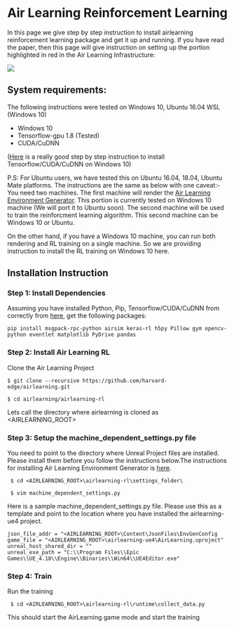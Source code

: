 # Air Learning Reinforcement Learning

In this page we give step by step instruction to install airlearning reinforcement learning package and get it up and running. If you have read the paper, then this page will give instruction on setting up the portion highlighted in red in the Air Learning Infrastructure:

![](https://github.com/harvard-edge/airlearning-rl/blob/master/docs/images/airlearning-rl.png)

## System requirements:
The following instructions were tested on Windows 10, Ubuntu 16.04 WSL (Windows 10)

* Windows 10
* Tensorflow-gpu 1.8 (Tested)
* CUDA/CuDNN 

([Here](https://medium.com/@lmoroney_40129/installing-tensorflow-with-gpu-on-windows-10-3309fec55a00) is a really good step by step instruction to install Tensorflow/CUDA/CuDNN on Windows 10)

P.S: For Ubuntu users, we have tested this on Ubuntu 16.04, 18.04, Ubuntu Mate platforms. The instructions are the same as below with one caveat:-You need two machines. The first machine will render the [Air Learning Environment Generator](https://github.com/harvard-edge/airlearning-ue4/tree/b4f27ea457936609745ddad1191ab8c54f8799ac). This portion is currently tested on Windows 10 machine (We will port it to Ubuntu soon). The second machine will be used to train the reinforcment learning algorithm. This second machine can be Windows 10 or Ubuntu. 

On the other hand, if you have a Windows 10 machine, you can run both rendering and RL training on a single machine. So we are providing instruction to install the RL training on Windows 10 here.

## Installation Instruction

### Step 1: Install Dependencies
Assuming you have installed Python, Pip, Tensorflow/CUDA/CuDNN from correctly from [here](https://medium.com/@lmoroney_40129/installing-tensorflow-with-gpu-on-windows-10-3309fec55a00), get the following packages:

```pip install msgpack-rpc-python airsim keras-rl h5py Pillow gym opencv-python eventlet matplotlib PyDrive pandas```

### Step 2: Install Air Learning RL
Clone the Air Learning Project

```$ git clone --recursive https://github.com/harvard-edge/airlearning.git```

```$ cd airlearning/airlearning-rl```

Lets call the directory where airlearning is cloned as <AIRLEARNING_ROOT>
### Step 3: Setup the machine_dependent_settings.py file

You need to point to the directory where Unreal Project files are installed. Please install them before you follow the instructions below.The instructions for installing Air Learning Environment Generator is [here](https://github.com/harvard-edge/airlearning-ue4/tree/b4f27ea457936609745ddad1191ab8c54f8799ac). 

``` $ cd <AIRLEARNING_ROOT>\airlearning-rl\settings_folder\```

``` $ vim machine_dependent_settings.py```

Here is a sample machine_dependent_settings.py file. Please use this as a template and point to the location where you have installed the airlearning-ue4 project.

```
json_file_addr = "<AIRLEARNING_ROOT>\Content\JsonFiles\EnvGenConfig
game_file = "<AIRLEARNING_ROOT>\airlearning-ue4\AirLearning.uproject"
unreal_host_shared_dir = ""
unreal_exe_path = "C:\\Program Files\\Epic Games\\UE_4.18\\Engine\\Binaries\\Win64\\UE4Editor.exe"
```

### Step 4: Train

Run the training 

``` $ cd <AIRLEARNING_ROOT>\airlearning-rl\runtime\collect_data.py```

This should start the AirLearning game mode and start the training


